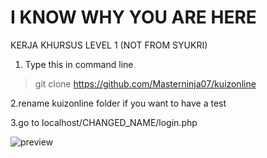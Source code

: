 # I KNOW WHY YOU ARE HERE
KERJA KHURSUS LEVEL 1 (NOT FROM SYUKRI)

1. Type this in command line
>git clone https://github.com/Masterninja07/kuizonline



2.rename kuizonline folder if you want to have a test 



3.go to localhost/CHANGED_NAME/login.php

![preview](https://i.imgur.com/zldfUSy.png)
